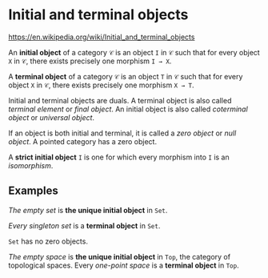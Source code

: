 # Initial and terminal objects

https://en.wikipedia.org/wiki/Initial_and_terminal_objects

An **initial object** of a category `𝒞` is an object `I` in `𝒞` such that for every object `X` in `𝒞`, there exists precisely one morphism `I → X`.

A **terminal object** of a category `𝒞` is an object `T` in `𝒞` such that for every object `X` in `𝒞`, there exists precisely one morphism `X → T`.

Initial and terminal objects are duals. 
A terminal object is also called *terminal element* or *final object*. 
An initial object is also called *coterminal object* or *universal object*.

If an object is both initial and terminal, it is called a *zero object* or *null object*. A pointed category has a zero object.

A **strict initial object** `I` is one for which every morphism into `I` is an *isomorphism*.

## Examples

*The empty set* is **the unique initial object** in `Set`.

*Every singleton set* is a **terminal object** in `Set`.

`Set` has no zero objects.

*The empty space* is **the unique initial object** in `Top`, the category of topological spaces. Every *one-point space* is a **terminal object** in `Top`.
